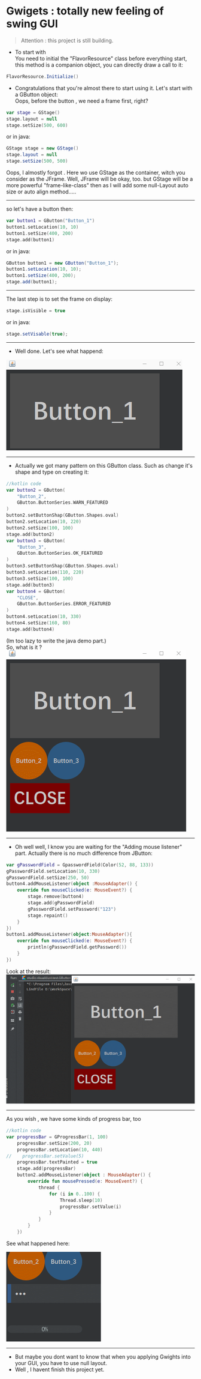 # Gwigets : totally new feeling of swing GUI

> Attention : this project is still building.

* To start with  
You need to initial the "FlavorResource" class before everything start, this method is a companion object, you can directly draw a call to it:  
```java
FlavorResource.Initialize()
```  
* Congratulations that you're almost there to start using it. Let's start with a GButton object:   
Oops, before the button , we need a frame first, right?
```kotlin
var stage = GStage()
stage.layout = null
stage.setSize(500, 600)
```
or in java:  
```java
GStage stage = new GStage()
stage.layout = null
stage.setSize(500, 500)
```  
Oops, I almostly forgot . Here wo use GStage as the container, witch you consider as the JFrame. Well, JFrame will be okay, too. but GStage will be a more powerful "frame-like-class" then as I will add some null-Layout auto size or auto align method.....

---   

so let's have a button then:
```kotlin
var button1 = GButton("Button_1")
button1.setLocation(10, 10)
button1.setSize(400, 200)
stage.add(button1)
```  
or in java:
```java
GButton button1 = new GButton("Button_1");
button1.setLocation(10, 10);
button1.setSize(400, 200);
stage.add(button1);
```  

---   

The last step is to set the frame on display:   
```kotlin
stage.isVisible = true
```   
or in java:
```java
stage.setVisable(true);
```   

---

* Well done. Let's see what happend:  
  
  
![demo001](./readme/demo001.gif)

---  
   
* Actually we got many pattern on this GButton class. Such as change it's shape and type on creating it:
```kotlin
//kotlin code
var button2 = GButton(
    "Button_2",
    GButton.ButtonSeries.WARN_FEATURED
)
button2.setButtonShap(GButton.Shapes.oval)
button2.setLocation(10, 220)
button2.setSize(100, 100)
stage.add(button2)
var button3 = GButton(
    "Button_3",
    GButton.ButtonSeries.OK_FEATURED
)
button3.setButtonShap(GButton.Shapes.oval)
button3.setLocation(110, 220)
button3.setSize(100, 100)
stage.add(button3)
var button4 = GButton(
    "CLOSE",
    GButton.ButtonSeries.ERROR_FEATURED
)
button4.setLocation(10, 330)
button4.setSize(160, 80)
stage.add(button4)
```   
(Im too lazy to write the java demo part.)  
So, what is it ?  
![demo001](./readme/demo002.gif)  

---  
   
* Oh well well, I know you are waiting for the "Adding mouse listener" part. Actually there is no much difference from JButton:  

```kotlin
var gPasswordField = GpasswordField(Color(52, 88, 133))
gPasswordField.setLocation(10, 330)
gPasswordField.setSize(250, 50)
button4.addMouseListener(object :MouseAdapter() {
    override fun mouseClicked(e: MouseEvent?) {
        stage.remove(button4)
        stage.add(gPasswordField)
        gPasswordField.setPassword("123")
        stage.repaint()
    }
})
button1.addMouseListener(object:MouseAdapter(){
    override fun mouseClicked(e: MouseEvent?) {
        println(gPasswordField.getPassword())
    }
})
```  
Look at the result:  
![demo001](./readme/demo003.gif)   

---   

As you wish , we have some kinds of progress bar, too  
```kotlin
//kotlin code
var progressBar = GProgressBar(1, 100)
    progressBar.setSize(200, 20)
    progressBar.setLocation(10, 440)
//    progressBar.setValue(5)
    progressBar.textPainted = true
    stage.add(progressBar)
    button2.addMouseListener(object : MouseAdapter() {
        override fun mousePressed(e: MouseEvent?) {
            thread {
                for (i in 0..100) {
                    Thread.sleep(10)
                    progressBar.setValue(i)
                }
            }
        }
    })
```  
See what happened here:  

![demo005](./readme/demo005.gif)  

---
   
* But maybe you dont want to know that when you applying Gwights into your GUI, you have to use null layout.  
* Well , I havent finish this project yet.